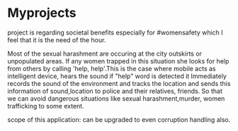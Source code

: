 # Myprojects
project is regarding societal benefits especially for #womensafety which I feel that it is the need of the hour.

Most of the sexual harashment are occuring at the city outskirts or unpopulated areas. If any women trapped in this situation she looks for help from others by calling 'help, help'.This is the case where mobile acts
as intelligent device, hears the sound if "help" word is detected it Immediately records the sound of the environment and tracks the location and sends this information of sound,location to police and their relatives,
friends. So that we can avoid dangerous situations like sexual harashment,murder, women trafficking to some extent.

scope of this application: can be upgraded to even corruption handling also.
